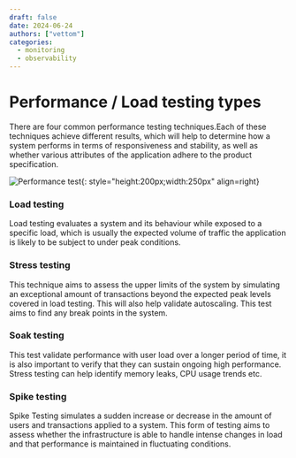 ```yaml
---
draft: false 
date: 2024-06-24
authors: ["vettom"]
categories:
  - monitoring
  - observability
---
```

# Performance / Load testing types 
There are four  common performance testing techniques.Each of these techniques achieve different results, which will help to determine how a system performs in terms of responsiveness and stability, as well as whether various attributes of the application adhere to the product specification.

![Performance test](https://vettom-images.s3.eu-west-1.amazonaws.com/generic/performance_test.jpg){: style="height:200px;width:250px" align=right}

### Load testing
Load testing evaluates a system and its behaviour while exposed to a specific load, which is usually the expected volume of traffic the application is likely to be subject to under peak conditions.

### Stress testing
This technique aims to assess the upper limits of the system by simulating an exceptional amount of transactions beyond the expected peak levels covered in load testing. This will also help validate autoscaling. This test aims to find any break points in the system.

### Soak testing
This test validate performance with user load over a longer period of time, it is also important to verify that they can sustain ongoing high performance. Stress testing can help identify memory leaks, CPU usage trends etc.

### Spike testing
Spike Testing simulates a sudden increase or decrease in the amount of users and transactions applied to a system. This form of testing aims to assess whether the infrastructure is able to handle intense changes in load and that performance is maintained in fluctuating conditions.